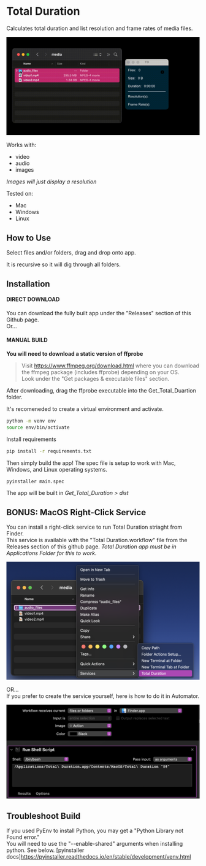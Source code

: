 # Total Duration 
Calculates total duration and list resolution and frame rates of media files. 

![ReadMe main gif image](images/readme_gif.gif)

Works with: 
- video
- audio
- images

*Images will just display a resolution*

Tested on: 
- Mac
- Windows
- Linux

## How to Use
Select files and/or folders, drag and drop onto app. 

It is recursive so it will dig through all folders.

## **Installation**
#### **DIRECT DOWNLOAD**
You can download the fully built app under the "Releases" section of this Github page.  
Or...
  
#### **MANUAL BUILD**
**You will need to download a static version of ffprobe**  
> Visit https://www.ffmpeg.org/download.html where you can download the ffmpeg package (includes ffprobe) depending on your OS.  
Look under the "Get packages & executable files" section.  

After downloading, drag the ffprobe executable into the Get_Total_Duartion folder.

It's recomeneded to create a virtual environment and activate.
```bash
python -m venv env
source env/bin/activate
```
Install requirements
```bash
pip install -r requirements.txt
```
Then simply build the app! The spec file is setup to work with Mac, Windows, and Linux operating systems. 
```bash
pyinstaller main.spec
```
The app will be built in *Get_Total_Duration > dist* 

## BONUS: MacOS Right-Click Service
You can install a right-click service to run Total Duration striaght from Finder.  
This service is available with the "Total Duration.workflow" file from the Releases section of this github page. 
*Total Duration app must be in Applications Folder for this to work.*

![ReadMe right-click service](images/readme_service.png)

OR...  
If you prefer to create the service yourself, here is how to do it in Automator.

![ReadMe right-click automator setup](images/readme_serviceAutomator.png)

## Troubleshoot Build
If you used PyEnv to install Python, you may get a "Python Library not Found error."  
You will need to use the "--enable-shared" arguments when installing python. See below.
[pyinstaller docs]https://pyinstaller.readthedocs.io/en/stable/development/venv.html